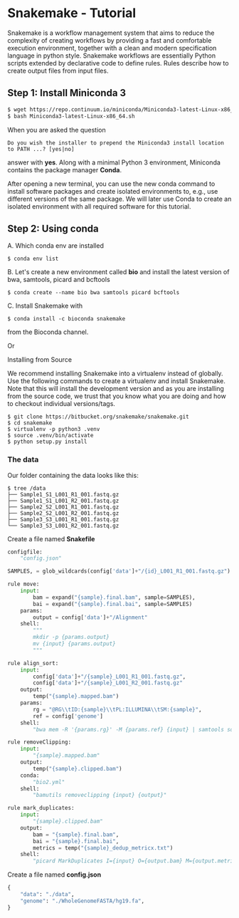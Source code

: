 # Snakemake - Tutorial

Snakemake is a workflow management system that aims to reduce the complexity of creating workflows by providing a fast and comfortable execution environment, together with a clean and modern specification language in python style. Snakemake workflows are essentially Python scripts extended by declarative code to define rules. Rules describe how to create output files from input files.

## Step 1: Install Miniconda 3

```sh
$ wget https://repo.continuum.io/miniconda/Miniconda3-latest-Linux-x86_64.sh
$ bash Miniconda3-latest-Linux-x86_64.sh
```

When you are asked the question

    Do you wish the installer to prepend the Miniconda3 install location to PATH ...? [yes|no]

answer with __yes__. Along with a minimal Python 3 environment, Miniconda contains the package manager __Conda__.

After opening a new terminal, you can use the new conda command to install software packages and create isolated environments to, e.g., use different versions of the same package. We will later use Conda to create an isolated environment with all required software for this tutorial.

## Step 2: Using conda

A. Which conda env are installed

```
$ conda env list
```

B. Let's create a new environment called __bio__ and install the latest version of bwa, samtools, picard and bcftools

```
$ conda create --name bio bwa samtools picard bcftools
```

C. Install Snakemake with

```
$ conda install -c bioconda snakemake
```
from the Bioconda channel.

Or

Installing from Source

We recommend installing Snakemake into a virtualenv instead of globally. Use the following commands to create a virtualenv and install Snakemake. Note that this will install the development version and as you are installing from the source code, we trust that you know what you are doing and how to checkout individual versions/tags.

```
$ git clone https://bitbucket.org/snakemake/snakemake.git
$ cd snakemake
$ virtualenv -p python3 .venv
$ source .venv/bin/activate
$ python setup.py install
```

### The data

Our folder containing the data looks like this:

```
$ tree /data
├── Sample1_S1_L001_R1_001.fastq.gz
├── Sample1_S1_L001_R2_001.fastq.gz
├── Sample2_S2_L001_R1_001.fastq.gz
├── Sample2_S2_L001_R2_001.fastq.gz
├── Sample3_S3_L001_R1_001.fastq.gz
└── Sample3_S3_L001_R2_001.fastq.gz
```
Create a file named __Snakefile__

```py
configfile:
    "config.json"

SAMPLES, = glob_wildcards(config['data']+"/{id}_L001_R1_001.fastq.gz")

rule move:
    input:
        bam = expand("{sample}.final.bam", sample=SAMPLES),
        bai = expand("{sample}.final.bai", sample=SAMPLES)
    params:
        output = config['data']+"/Alignment"
    shell:
        """
        mkdir -p {params.output}
        mv {input} {params.output}
        """

rule align_sort:
    input:
        config['data']+"/{sample}_L001_R1_001.fastq.gz",
        config['data']+"/{sample}_L001_R2_001.fastq.gz"
    output:
        temp("{sample}.mapped.bam")
    params:
        rg = "@RG\\tID:{sample}\\tPL:ILLUMINA\\tSM:{sample}",
        ref = config['genome']
    shell:
        "bwa mem -R '{params.rg}' -M {params.ref} {input} | samtools sort -o {output} -"

rule removeClipping:
    input:
        "{sample}.mapped.bam"
    output:
        temp("{sample}.clipped.bam")
    conda:
        "bio2.yml"
    shell:
        "bamutils removeclipping {input} {output}"

rule mark_duplicates:
    input:
        "{sample}.clipped.bam"
    output:
        bam = "{sample}.final.bam",
        bai = "{sample}.final.bai",
        metrics = temp("{sample}_dedup_metricx.txt")
    shell:
        "picard MarkDuplicates I={input} O={output.bam} M={output.metrics} CREATE_INDEX=true"

```

Create a file named __config.json__

```py
{
    "data": "./data",
    "genome": "./WholeGenomeFASTA/hg19.fa",
}
```
